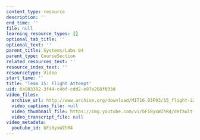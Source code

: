 ```yaml
---
content_type: resource
description: ''
end_time: ''
file: null
learning_resource_types: []
optional_tab_title: ''
optional_text: ''
parent_title: Systems/Labs 04
parent_type: CourseSection
related_resources_text: ''
resource_index_text: ''
resourcetype: Video
start_time: ''
title: 'Team 15: Flight Attempt'
uid: 6a983382-3f44-c4bf-cdd2-e97e208f033d
video_files:
  archive_url: http://www.archive.org/download/MIT16.03F03/15_flight-220k.mp4
  video_captions_file: null
  video_thumbnail_file: https://img.youtube.com/vi/bFi8yxWZhR4/default.jpg
  video_transcript_file: null
video_metadata:
  youtube_id: bFi8yxWZhR4
---
```

